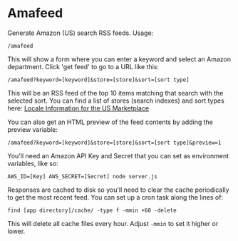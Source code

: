 # Amafeed

Generate Amazon (US) search RSS feeds. Usage:

	/amafeed

This will show a form where you can enter a keyword and select an Amazon department. Click 'get feed' to go to a URL like this:

	/amafeed?keyword=[keyword]&store=[store]&sort=[sort type]
	
This will be an RSS feed of the top 10 items matching that search with the selected sort. You can find a list of stores (search indexes) and sort types here: [Locale Information for the US Marketplace](http://docs.aws.amazon.com/AWSECommerceService/latest/DG/LocaleUS.html)

You can also get an HTML preview of the feed contents by adding the preview variable:

	/amafeed?keyword=[keyword]&store=[store]&sort=[sort type]&preview=1

You'll need an Amazon API Key and Secret that you can set as environment variables, like so:

	AWS_ID=[Key] AWS_SECRET=[Secret] node server.js

Responses are cached to disk so you'll need to clear the cache periodically to get the most recent feed. You can set up a cron task along the lines of:

	find [app directory]/cache/ -type f -mmin +60 -delete

This will delete all cache files every hour. Adjust `-mmin` to set it higher or lower.
